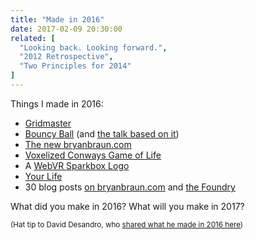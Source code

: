 ```yaml
---
title: "Made in 2016"
date: 2017-02-09 20:30:00
related: [
  "Looking back. Looking forward.",
  "2012 Retrospective",
  "Two Principles for 2014"
]
---
```


Things I made in 2016:

 * [Gridmaster](https://gridmaster.io)
 * [Bouncy Ball](https://sparkbox.github.io/bouncy-ball) (and [the talk based on it](https://livestream.com/accounts/12766112/dwd-web-animations))
 * [The new bryanbraun.com]({{site.url}}/2016/12/29/new-year-new-website/)
 * [Voxelized Conways Game of Life](http://codepen.io/bryanbraun/pen/VaXqOz)
 * A [WebVR Sparkbox Logo](http://sparkbox.github.io/logo-experiments/webvr.html)
 * [Your Life](https://bryanbraun.github.io/your-life)
 * 30 blog posts [on bryanbraun.com]({{site.url}}/archives/#y2016) and [the Foundry](https://seesparkbox.com/foundry/author/bryan_braun)

What did you make in 2016? What will you make in 2017?

<small>(Hat tip to David Desandro, who [shared what he made in 2016 here](http://smallblog.desandro.com/2016/made-in-2016))</small>
